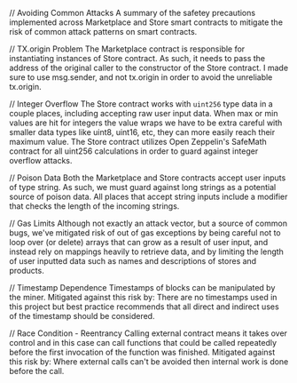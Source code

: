 // Avoiding Common Attacks
A summary of the safetey precautions implemented across Marketplace and Store smart contracts to mitigate the risk of common attack patterns on smart contracts.

// TX.origin Problem
The Marketplace contract is responsible for instantiating instances of Store contract. As such, it needs to pass the address of the original caller to the constructor of the Store contract. I made sure to use msg.sender, and not tx.origin in order to avoid the unreliable tx.origin.

// Integer Overflow
The Store contract works with `uint256` type data in a couple places, including accepting raw user input data. When max or min values are hit for integers the value wraps we have to be extra careful with smaller data types like uint8, uint16, etc, they can more easily reach their maximum value. The Store contract utilizes Open Zeppelin's SafeMath contract for all uint256 calculations in order to guard against integer overflow attacks.

// Poison Data
Both the Marketplace and Store contracts accept user inputs of type string. As such, we must guard against long strings as a potential source of poison data. All places that accept string inputs include a modifier that checks the length of the incoming strings.

// Gas Limits
Although not exactly an attack vector, but a source of common bugs, we've mitigated risk of out of gas exceptions by being careful not to loop over (or delete) arrays that can grow as a result of user input, and instead rely on mappings heavily to retrieve data, and by limiting the length of user inputted data such as names and descriptions of stores and products.

// Timestamp Dependence
Timestamps of blocks can be manipulated by the miner.
Mitigated against this risk by: There are no timestamps used in this project but best practice recommends that all direct and indirect uses of the timestamp should be considered.

// Race Condition - Reentrancy
Calling external contract means it takes over control and in this case can call functions that could be called repeatedly before the first invocation of the function was finished.
Mitigated against this risk by: Where external calls can't be avoided then internal work is done before the call.
